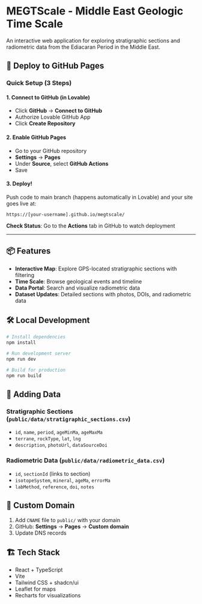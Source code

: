 # MEGTScale - Middle East Geologic Time Scale

An interactive web application for exploring stratigraphic sections and radiometric data from the Ediacaran Period in the Middle East.


## 🚀 Deploy to GitHub Pages

### Quick Setup (3 Steps)

#### 1. Connect to GitHub (in Lovable)
- Click **GitHub** → **Connect to GitHub**
- Authorize Lovable GitHub App
- Click **Create Repository**

#### 2. Enable GitHub Pages
- Go to your GitHub repository
- **Settings** → **Pages**
- Under **Source**, select **GitHub Actions**
- Save

#### 3. Deploy!
Push code to main branch (happens automatically in Lovable) and your site goes live at:
```
https://[your-username].github.io/megtscale/
```

**Check Status**: Go to the **Actions** tab in GitHub to watch deployment

---

## 📦 Features

- **Interactive Map**: Explore GPS-located stratigraphic sections with filtering
- **Time Scale**: Browse geological events and timeline
- **Data Portal**: Search and visualize radiometric data
- **Dataset Updates**: Detailed sections with photos, DOIs, and radiometric data

## 🛠️ Local Development

```bash
# Install dependencies
npm install

# Run development server
npm run dev

# Build for production
npm run build
```

## 📁 Adding Data

### Stratigraphic Sections (`public/data/stratigraphic_sections.csv`)
- `id`, `name`, `period`, `ageMinMa`, `ageMaxMa`
- `terrane`, `rockType`, `lat`, `lng`
- `description`, `photoUrl`, `dataSourceDoi`

### Radiometric Data (`public/data/radiometric_data.csv`)
- `id`, `sectionId` (links to section)
- `isotopeSystem`, `mineral`, `ageMa`, `errorMa`
- `labMethod`, `reference`, `doi`, `notes`

## 🔗 Custom Domain

1. Add `CNAME` file to `public/` with your domain
2. GitHub: **Settings** → **Pages** → **Custom domain**
3. Update DNS records


## 🏗️ Tech Stack

- React + TypeScript
- Vite
- Tailwind CSS + shadcn/ui
- Leaflet for maps
- Recharts for visualizations
